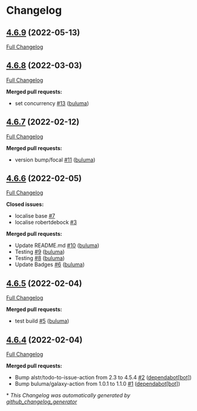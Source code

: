 # Changelog

## [4.6.9](https://github.com/buluma/ansible-role-php/tree/4.6.9) (2022-05-13)

[Full Changelog](https://github.com/buluma/ansible-role-php/compare/4.6.8...4.6.9)

## [4.6.8](https://github.com/buluma/ansible-role-php/tree/4.6.8) (2022-03-03)

[Full Changelog](https://github.com/buluma/ansible-role-php/compare/4.6.7...4.6.8)

**Merged pull requests:**

- set concurrency [\#13](https://github.com/buluma/ansible-role-php/pull/13) ([buluma](https://github.com/buluma))

## [4.6.7](https://github.com/buluma/ansible-role-php/tree/4.6.7) (2022-02-12)

[Full Changelog](https://github.com/buluma/ansible-role-php/compare/4.6.6...4.6.7)

**Merged pull requests:**

- version bump/focal [\#11](https://github.com/buluma/ansible-role-php/pull/11) ([buluma](https://github.com/buluma))

## [4.6.6](https://github.com/buluma/ansible-role-php/tree/4.6.6) (2022-02-05)

[Full Changelog](https://github.com/buluma/ansible-role-php/compare/4.6.5...4.6.6)

**Closed issues:**

- localise base [\#7](https://github.com/buluma/ansible-role-php/issues/7)
- localise robertdebock [\#3](https://github.com/buluma/ansible-role-php/issues/3)

**Merged pull requests:**

- Update README.md [\#10](https://github.com/buluma/ansible-role-php/pull/10) ([buluma](https://github.com/buluma))
- Testing [\#9](https://github.com/buluma/ansible-role-php/pull/9) ([buluma](https://github.com/buluma))
- Testing [\#8](https://github.com/buluma/ansible-role-php/pull/8) ([buluma](https://github.com/buluma))
- Update Badges [\#6](https://github.com/buluma/ansible-role-php/pull/6) ([buluma](https://github.com/buluma))

## [4.6.5](https://github.com/buluma/ansible-role-php/tree/4.6.5) (2022-02-04)

[Full Changelog](https://github.com/buluma/ansible-role-php/compare/4.6.4...4.6.5)

**Merged pull requests:**

- test build [\#5](https://github.com/buluma/ansible-role-php/pull/5) ([buluma](https://github.com/buluma))

## [4.6.4](https://github.com/buluma/ansible-role-php/tree/4.6.4) (2022-02-04)

[Full Changelog](https://github.com/buluma/ansible-role-php/compare/7d7d2a32f337f2cabee48d38160edafd8e453a30...4.6.4)

**Merged pull requests:**

- Bump alstr/todo-to-issue-action from 2.3 to 4.5.4 [\#2](https://github.com/buluma/ansible-role-php/pull/2) ([dependabot[bot]](https://github.com/apps/dependabot))
- Bump buluma/galaxy-action from 1.0.1 to 1.1.0 [\#1](https://github.com/buluma/ansible-role-php/pull/1) ([dependabot[bot]](https://github.com/apps/dependabot))



\* *This Changelog was automatically generated by [github_changelog_generator](https://github.com/github-changelog-generator/github-changelog-generator)*
